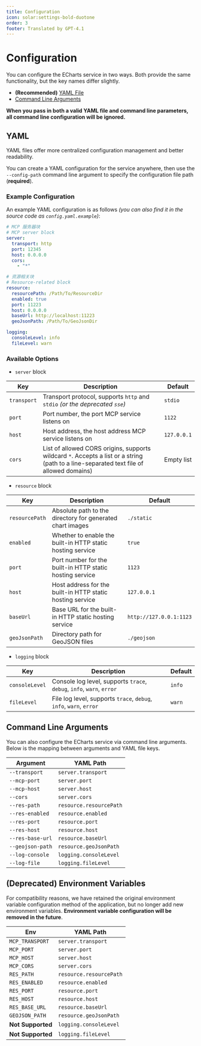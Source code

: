 ```yaml
---
title: Configuration
icon: solar:settings-bold-duotone
order: 3
footer: Translated by GPT-4.1
---
```


# Configuration

You can configure the ECharts service in two ways. Both provide the same functionality, but the key names differ slightly.

- **(Recommended)** [YAML File](#yaml)
- [Command Line Arguments](#command-line-arguments)

**When you pass in both a valid YAML file and command line parameters, all command line configuration will be ignored.**

## YAML

YAML files offer more centralized configuration management and better readability.

You can create a YAML configuration for the service anywhere, then use the `--config-path` command line argument to specify the configuration file path (**required**).

### Example Configuration

An example YAML configuration is as follows _(you can also find it in the source code as `config.yaml.example`)_:

```yaml
# MCP 服务器块
# MCP server block
server:
  transport: http
  port: 12345
  host: 0.0.0.0
  cors:
    - "*"

# 资源相关块
# Resource-related block
resource:
  resourcePath: /Path/To/ResourceDir
  enabled: true
  port: 11223
  host: 0.0.0.0
  baseUrl: http://localhost:11223
  geoJsonPath: /Path/To/GeoJsonDir

logging:
  consoleLevel: info
  fileLevel: warn
```

### Available Options

- `server` block

| Key         | Description                                                                                                                             | Default     |
| ----------- | --------------------------------------------------------------------------------------------------------------------------------------- | ----------- |
| `transport` | Transport protocol, supports `http` and `stdio` _(or the deprecated `sse`)_                                                             | `stdio`     |
| `port`      | Port number, the port MCP service listens on                                                                                            | `1122`      |
| `host`      | Host address, the host address MCP service listens on                                                                                   | `127.0.0.1` |
| `cors`      | List of allowed CORS origins, supports wildcard `*`. Accepts a list or a string (path to a line-separated text file of allowed domains) | Empty list  |

- `resource` block

| Key            | Description                                                | Default                 |
| -------------- | ---------------------------------------------------------- | ----------------------- |
| `resourcePath` | Absolute path to the directory for generated chart images  | `./static`              |
| `enabled`      | Whether to enable the built-in HTTP static hosting service | `true`                  |
| `port`         | Port number for the built-in HTTP static hosting service   | `1123`                  |
| `host`         | Host address for the built-in HTTP static hosting service  | `127.0.0.1`             |
| `baseUrl`      | Base URL for the built-in HTTP static hosting service      | `http://127.0.0.1:1123` |
| `geoJsonPath`  | Directory path for GeoJSON files                           | `./geojson`             |

- `logging` block

| Key            | Description                                                           | Default |
| -------------- | --------------------------------------------------------------------- | ------- |
| `consoleLevel` | Console log level, supports `trace`, `debug`, `info`, `warn`, `error` | `info`  |
| `fileLevel`    | File log level, supports `trace`, `debug`, `info`, `warn`, `error`    | `warn`  |

## Command Line Arguments

You can also configure the ECharts service via command line arguments. Below is the mapping between arguments and YAML file keys.

| Argument         | YAML Path               |
| ---------------- | ----------------------- |
| `--transport`    | `server.transport`      |
| `--mcp-port`     | `server.port`           |
| `--mcp-host`     | `server.host`           |
| `--cors`         | `server.cors`           |
| `--res-path`     | `resource.resourcePath` |
| `--res-enabled`  | `resource.enabled`      |
| `--res-port`     | `resource.port`         |
| `--res-host`     | `resource.host`         |
| `--res-base-url` | `resource.baseUrl`      |
| `--geojson-path` | `resource.geoJsonPath`  |
| `--log-console`  | `logging.consoleLevel`  |
| `--log-file`     | `logging.fileLevel`     |

## (Deprecated) Environment Variables

For compatibility reasons, we have retained the original environment variable configuration method of the application, but no longer add new environment variables. **Environment variable configuration will be removed in the future**.

| Env               | YAML Path               |
| ----------------- | ----------------------- |
| `MCP_TRANSPORT`   | `server.transport`      |
| `MCP_PORT`        | `server.port`           |
| `MCP_HOST`        | `server.host`           |
| `MCP_CORS`        | `server.cors`           |
| `RES_PATH`        | `resource.resourcePath` |
| `RES_ENABLED`     | `resource.enabled`      |
| `RES_PORT`        | `resource.port`         |
| `RES_HOST`        | `resource.host`         |
| `RES_BASE_URL`    | `resource.baseUrl`      |
| `GEOJSON_PATH`    | `resource.geoJsonPath`  |
| **Not Supported** | `logging.consoleLevel`  |
| **Not Supported** | `logging.fileLevel`     |
